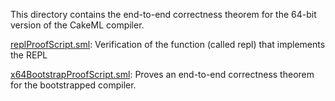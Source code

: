 This directory contains the end-to-end correctness theorem for the
64-bit version of the CakeML compiler.

[replProofScript.sml](replProofScript.sml):
Verification of the function (called repl) that implements the REPL

[x64BootstrapProofScript.sml](x64BootstrapProofScript.sml):
Proves an end-to-end correctness theorem for the bootstrapped compiler.
